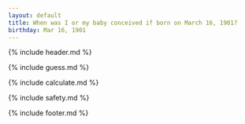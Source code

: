 ```yaml
---
layout: default
title: When was I or my baby conceived if born on March 16, 1901?
birthday: Mar 16, 1901
---
```


{% include header.md %}

{% include guess.md %}

{% include calculate.md %}

{% include safety.md %}

{% include footer.md %}



